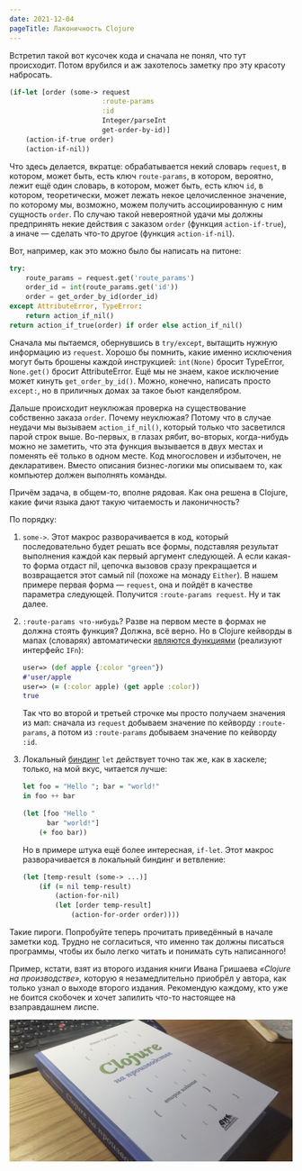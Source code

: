 ```yaml
---
date: 2021-12-04
pageTitle: Лаконичность Clojure
---
```


Встретил такой вот кусочек кода и сначала не понял, что тут происходит. Потом врубился и аж захотелось заметку про эту красоту набросать.

```clojure
(if-let [order (some-> request
                       :route-params
                       :id
                       Integer/parseInt
                       get-order-by-id)]
    (action-if-true order)
    (action-if-nil))
```

Что здесь делается, вкратце: обрабатывается некий словарь `request`, в котором, может быть, есть ключ `route-params`, в котором, вероятно, лежит ещё один словарь, в котором, может быть, есть ключ `id`, в котором, теоретически, может лежать некое целочисленное значение, по которому мы, возможно, можем получить ассоциированную с ним сущность `order`. По случаю такой невероятной удачи мы должны предпринять некие действия с заказом `order` (функция `action-if-true`), а иначе — сделать что-то другое (функция `action-if-nil`).

Вот, например, как это можно было бы написать на питоне:

```python
try:
    route_params = request.get('route_params')
    order_id = int(route_params.get('id'))
    order = get_order_by_id(order_id)
except AttributeError, TypeError:
    return action_if_nil()
return action_if_true(order) if order else action_if_nil()
```

Сначала мы пытаемся, обернувшись в `try/except`, вытащить нужную информацию из `request`. Хорошо бы помнить, какие именно исключения могут быть брошены каждой инструкцией: `int(None)` бросит TypeError, `None.get()` бросит AttributeError. Ещё мы не знаем, какое исключение может кинуть `get_order_by_id()`. Можно, конечно, написать просто `except:`, но в приличных домах за такое бьют канделябром.

Дальше происходит неуклюжая проверка на существование собственно заказа `order`. Почему неуклюжая? Потому что в случае неудачи мы вызываем `action_if_nil()`, который только что засветился парой строк выше. Во-первых, в глазах рябит, во-вторых, когда-нибудь можно не заметить, что эта функция вызывается в двух местах и поменять её только в одном месте. Код многословен и избыточен, не декларативен. Вместо описания бизнес-логики мы описываем то, как компьютер должен выполнять команды.

Причём задача, в общем-то, вполне рядовая. Как она решена в Clojure, какие фичи языка дают такую читаемость и лаконичность?

По порядку:

1. `some->`. Этот макрос разворачивается в код, который последовательно будет решать все формы, подставляя результат выполнения каждой как первый аргумент следующей. А если какая-то форма отдаст nil, цепочка вызовов сразу прекращается и возвращается этот самый nil (похоже на монаду `Either`). В нашем примере первая форма — `request`, она и пойдёт в качестве параметра следующей. Получится `:route-params request`. Ну и так далее.

2. `:route-params что-нибудь`? Разве на первом месте в формах не должна стоять функция? Должна, всё верно. Но в Clojure кейворды в мапах (словарях) автоматически [являются функциями](https://blog.jdriven.com/2020/07/clojure-goodness-keyword-as-function/) (реализуют интерфейс `IFn`):

   ```clojure
   user=> (def apple {:color "green"})
   #'user/apple
   user=> (= (:color apple) (get apple :color))
   true
   ```

   Так что во второй и третьей строчке мы просто получаем значения из мап: сначала из `request` добываем значение по кейворду `:route-params`, а потом из `:route-params` добываем значение по кейворду `:id`.

3. Локальный [биндинг](http://xahlee.info/clojure/clojure_binding_forms.html) `let` действует точно так же, как в хаскеле; только, на мой вкус, читается лучше:

   ```haskell
   let foo = "Hello "; bar = "world!"
   in foo ++ bar
   ```

   ```clojure
   (let [foo "Hello "
         bar "world!"]
       (+ foo bar))
   ```

   Но в примере штука ещё более интересная, `if-let`. Этот макрос разворачивается в локальный биндинг и ветвление:

   ```clojure
   (let [temp-result (some-> ...)]
       (if (= nil temp-result)
           (action-for-nil)
           (let [order temp-result]
               (action-for-order order))))
   ```

Такие пироги. Попробуйте теперь прочитать приведённый в начале заметки код. Трудно не согласиться, что именно так должны писаться программы, чтобы их было легко читать и понимать суть написанного!

Пример, кстати, взят из второго издания книги Ивана Гришаева *«Clojure на производстве»,* которую я незамедлительно приобрёл у автора, как только узнал о выходе второго издания. Рекомендую каждому, кто уже не боится скобочек и хочет запилить что-то настоящее на взаправдашнем лиспе.

![P11129-174528](P11129-174528.jpg)
